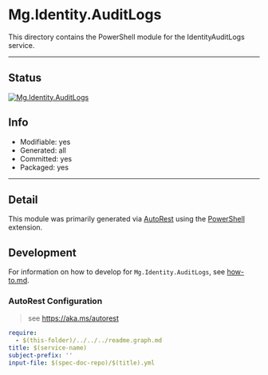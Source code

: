 <!-- region Generated -->
# Mg.Identity.AuditLogs
This directory contains the PowerShell module for the IdentityAuditLogs service.

---
## Status
[![Mg.Identity.AuditLogs](https://img.shields.io/powershellgallery/v/Mg.Identity.AuditLogs.svg?style=flat-square&label=Mg.Identity.AuditLogs "Mg.Identity.AuditLogs")](https://www.powershellgallery.com/packages/Mg.Identity.AuditLogs/)

## Info
- Modifiable: yes
- Generated: all
- Committed: yes
- Packaged: yes

---
## Detail
This module was primarily generated via [AutoRest](https://github.com/Azure/autorest) using the [PowerShell](https://github.com/Azure/autorest.powershell) extension.

## Development
For information on how to develop for `Mg.Identity.AuditLogs`, see [how-to.md](how-to.md).
<!-- endregion -->

### AutoRest Configuration

> see https://aka.ms/autorest

``` yaml
require:
  - $(this-folder)/../../../readme.graph.md
title: $(service-name)
subject-prefix: ''
input-file: $(spec-doc-repo)/$(title).yml
```
